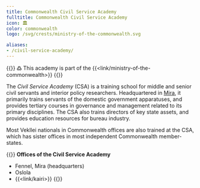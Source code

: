```yaml
---
title: Commonwealth Civil Service Academy
fulltitle: Commonwealth Civil Service Academy
icon: 🏛️
color: commonwealth
logo: /svg/crests/ministry-of-the-commonwealth.svg

aliases:
- /civil-service-academy/
---
```

{{<note>}}
߷ This academy is part of the {{<link/ministry-of-the-commonwealth>}}
{{</note>}}

The *Civil Service Academy* (CSA) is a training school for middle and senior civil servants and interior policy researchers. Headquartered in [<span class="fi fi-mira"></span> Mira](/mira/), it primarily trains servants of the domestic government apparatuses, and provides tertiary courses in governance and management related to its primary disciplines. The CSA also trains directors of key state assets, and provides education resources for bureau industry.

Most Vekllei nationals in Commonwealth offices are also trained at the CSA, which has sister offices in most independent Commonwealth member-states.

{{<note panel>}}
**Offices of the Civil Service Academy**

* Fennel, Mira (headquarters)
* Oslola
* {{<link/kairi>}}
{{</note>}}